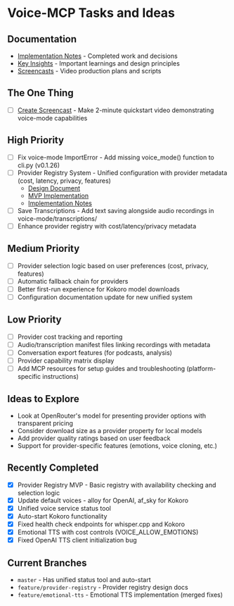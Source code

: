 # Voice-MCP Tasks and Ideas

## Documentation

- [Implementation Notes](./implementation-notes.md) - Completed work and decisions
- [Key Insights](./key-insights.md) - Important learnings and design principles
- [Screencasts](./screencasts/) - Video production plans and scripts

## The One Thing

- [ ] [Create Screencast](./screencast-quickstart/README.md) - Make 2-minute quickstart video demonstrating voice-mode capabilities

## High Priority

- [ ] Fix voice-mode ImportError - Add missing voice_mode() function to cli.py (v0.1.26)
- [ ] Provider Registry System - Unified configuration with provider metadata (cost, latency, privacy, features)
  - [Design Document](./provider-registry-design.md)
  - [MVP Implementation](./provider-registry-mvp.md)
  - [Implementation Notes](./provider-registry-implementation.md)
- [ ] Save Transcriptions - Add text saving alongside audio recordings in voice-mode/transcriptions/
- [ ] Enhance provider registry with cost/latency/privacy metadata

## Medium Priority

- [ ] Provider selection logic based on user preferences (cost, privacy, features)
- [ ] Automatic fallback chain for providers
- [ ] Better first-run experience for Kokoro model downloads
- [ ] Configuration documentation update for new unified system

## Low Priority

- [ ] Provider cost tracking and reporting
- [ ] Audio/transcription manifest files linking recordings with metadata
- [ ] Conversation export features (for podcasts, analysis)
- [ ] Provider capability matrix display
- [ ] Add MCP resources for setup guides and troubleshooting (platform-specific instructions)

## Ideas to Explore

- Look at OpenRouter's model for presenting provider options with transparent pricing
- Consider download size as a provider property for local models
- Add provider quality ratings based on user feedback
- Support for provider-specific features (emotions, voice cloning, etc.)

## Recently Completed

- [x] Provider Registry MVP - Basic registry with availability checking and selection logic
- [x] Update default voices - alloy for OpenAI, af_sky for Kokoro
- [x] Unified voice service status tool
- [x] Auto-start Kokoro functionality
- [x] Fixed health check endpoints for whisper.cpp and Kokoro
- [x] Emotional TTS with cost controls (VOICE_ALLOW_EMOTIONS)
- [x] Fixed OpenAI TTS client initialization bug

## Current Branches

- `master` - Has unified status tool and auto-start
- `feature/provider-registry` - Provider registry design docs
- `feature/emotional-tts` - Emotional TTS implementation (merged fixes)
